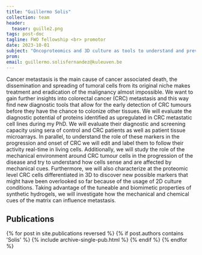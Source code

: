 ```yaml
---
title: "Guillermo Solis"
collection: team
header:
  teaser: guille2.png
tags: post-doc
tagline: FWO fellowship <br> promotor
date: 2023-10-01
subject: "Oncoproteomics and 3D culture as tools to understand and prevent CRC metastasis"
prom:
email: guillermo.solisfernandez@kuleuven.be
---
```

Cancer metastasis is the main cause of cancer associated death, the dissemination and spreading of tumoral cells from its original niche makes treatment and eradication of the malignancy almost impossible. We want to gain further insights into colorectal cancer (CRC) metastasis and this way find new diagnostic tools that allow for the early detection of CRC tumours before they have the chance to colonize other tissues. We will evaluate the diagnostic potential of proteins identified as upregulated in CRC metastatic cell lines during my PhD. We will evaluate their diagnostic and screening capacity using sera of control and CRC patients as well as patient tissue microarrays. In parallel, to understand the role of these markers in the progression and onset of CRC we will edit and label them to follow their activity real-time in living cells.
Additionally, we will study the role of the mechanical environment around CRC tumour cells in the progression of the disease and try to understand how cells sense and are affected by mechanical cues. Furthermore, we will also characterize at the proteomic level CRC cells differentiated in 3D to discover new possible markers that might have been overlooked so far because of the usage of 2D culture conditions. Taking advantage of the tuneable and biomimetic properties of synthetic hydrogels, we will investigate how the mechanical and chemical cues of the matrix can influence metastasis.

<h2> Publications </h2>
{% for post in site.publications reversed %}
  {% if post.authors contains 'Solis' %}
    {% include archive-single-pub.html %}
  {% endif %}
{% endfor %}
